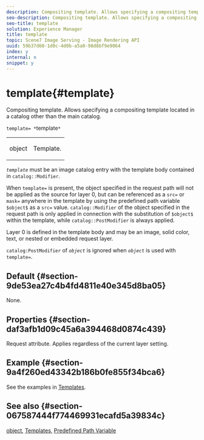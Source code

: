 ```yaml
---
description: Compositing template. Allows specifying a compositing template located in a catalog other than the main catalog.
seo-description: Compositing template. Allows specifying a compositing template located in a catalog other than the main catalog.
seo-title: template
solution: Experience Manager
title: template
topic: Scene7 Image Serving - Image Rendering API
uuid: 59b37d60-1d0c-4d0b-a5a0-98d8bf9e9064
index: y
internal: n
snippet: y
---
```


# template{#template}

Compositing template. Allows specifying a compositing template located in a catalog other than the main catalog.

 `template= *`template`*`

<table id="simpletable_DEC6F4EB460D453B8F272C98C9C8B7E5"> 
 <tr class="strow"> 
  <td class="stentry"> <p><span class="varname"> object</span> </p> </td> 
  <td class="stentry"> <p>Template. </p></td> 
 </tr> 
</table>

*`template`* must be an image catalog entry with the template body contained in `catalog::Modifier`.

When `template=` is present, the object specified in the request path will not be applied as the source for layer 0, but can be referenced as a `src=` or `mask=` anywhere in the template by using the predefined path variable `$object$` as a `src=` value. `catalog::Modifier` of the object specified in the request path is only applied in connection with the substitution of `$object$` within the template, while `catalog::PostModifier` is always applied.

Layer 0 is defined in the template body and may be an image, solid color, text, or nested or embedded request layer.

`catalog:PostModifier` of *`object`* is ignored when *`object`* is used with `template=`.

## Default {#section-9de53ea27c4b4fd4811e40e345d8ba05}

None.

## Properties {#section-daf3afb1d09c45a6a394468d0874c439}

Request attribute. Applies regardless of the current layer setting.

## Example {#section-9a4f260ed43342b186b0fe855f34bca6}

See the examples in [Templates](../../../../../is-api/http-ref/image-serving-api-ref/c-http-protocol-reference/c-templates/c-templates.md#concept-3cd2d2adae0e41b2979b9640244d4d3e).

## See also {#section-067587444f774469931ecafd5a39834c}

[object](../../../../../is-api/http-ref/image-serving-api-ref/c-http-protocol-reference/c-data-types/r-object.md#reference-2591bd24548d462782c68d138ef795a0), [Templates](../../../../../is-api/http-ref/image-serving-api-ref/c-http-protocol-reference/c-templates/c-templates.md#concept-3cd2d2adae0e41b2979b9640244d4d3e), [Predefined Path Variable](../../../../../is-api/http-ref/image-serving-api-ref/c-http-protocol-reference/c-syntax-and-features/r-is-http-substitution-variables.md#reference-90dc01aba44940e4acdd0c6476e7aa5a) 
